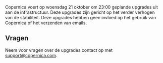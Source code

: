 Copernica voert op woensdag 21 oktober om 23:00 geplande upgrades uit
aan de infrastructuur. Deze upgrades zijn gericht op het verder verhogen
van de stabiliteit. Deze upgrades hebben geen invloed op het gebruik van
Copernica of het verzenden van emails.

Vragen
------

Neem voor vragen over de upgrades contact op met
[support@copernica.com](mailto:support@copernica.com).

